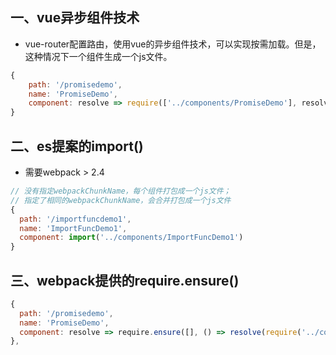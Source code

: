 ## 一、vue异步组件技术
* vue-router配置路由，使用vue的异步组件技术，可以实现按需加载。但是，这种情况下一个组件生成一个js文件。
```js
{
	path: '/promisedemo',
	name: 'PromiseDemo',
	component: resolve => require(['../components/PromiseDemo'], resolve)
}
```
## 二、es提案的import()
* 需要webpack > 2.4
```js
// 没有指定webpackChunkName，每个组件打包成一个js文件；
// 指定了相同的webpackChunkName，会合并打包成一个js文件
{
  path: '/importfuncdemo1',
  name: 'ImportFuncDemo1',
  component: import('../components/ImportFuncDemo1')
}
```
## 三、webpack提供的require.ensure()
```js
{
  path: '/promisedemo',
  name: 'PromiseDemo',
  component: resolve => require.ensure([], () => resolve(require('../components/PromiseDemo')), 'demo')
},
```